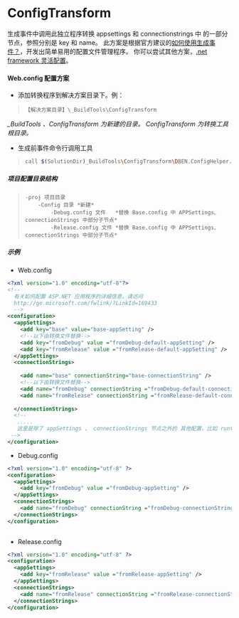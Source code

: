 # ConfigTransform
生成事件中调用此独立程序转换 appsettings 和 connectionstrings 中 的一部分 </add> 节点，参照分别是 key 和 name。
此方案是根据官方建议的[如何使用生成事件？](https://msdn.microsoft.com/zh-cn/library/ke5z92ks.aspx)，开发出简单易用的配置文件管理程序。
你可以尝试其他方案，[.net framework 灵活配置](https://www.cnblogs.com/zhuwansu/p/9262561.html)。

#### Web.config 配置方案

- 添加转换程序到解决方案目录下。例：

> ```
> 【解决方案目录】\_BuildTools\ConfigTransform
> ```

*_BuildTools 、ConfigTransform  为新建的目录。 ConfigTransform 为转换工具根目录。*

- 生成前事件命令行调用工具

> ```bash
> call $(SolutionDir)_BuildTools\ConfigTransform\DBEN.ConfigHelper.exe $(ConfigurationName) $(ProjectDir)Config\ $(ProjectDir)Web.config
> ```

##### 项目配置目录结构

> ```
> -proj 项目目录
>     -Config 目录 *新建*
>         -Debug.config 文件   *替换 Base.config 中 APPSettings、 connectionStrings 中部分子节点*
>         -Release.config 文件 *替换 Base.config 中 APPSettings、 connectionStrings 中部分子节点*
> ```

##### 示例

- Web.config 

```xml
<?xml version="1.0" encoding="utf-8"?>
<!--
  有关如何配置 ASP.NET 应用程序的详细信息，请访问
  http://go.microsoft.com/fwlink/?LinkId=169433
  -->
<configuration>
  <appSettings>
    <add key="base" value="base-appSetting" />
    <!--以下由转换文件替换-->
    <add key="fromDebug" value ="fromDebug-default-appSetting" />
    <add key="fromRelease" value ="fromRelease-default-appSetting" />
  </appSettings>
  <connectionStrings>
      
    <add name="base" connectionString="base-connectionString" />
    <!--以下由转换文件替换-->
    <add name="fromDebug" connectionString ="fromDebug-default-connectionString" />
    <add name="fromRelease" connectionString ="fromRelease-default-connectionString" />
 
  </connectionStrings>
  <!--
   ..... 
   这里是除了 appSettings 、 connectionStrings 节点之外的 其他配置，比如 runtime 节点.
 -->
</configuration>
```

- Debug.config

```xml
<?xml version="1.0" encoding="utf-8" ?>
<configuration>
  <appSettings>
    <add key="fromDebug" value ="fromDebug-appSetting" />
  </appSettings>
  <connectionStrings>
    <add name="fromDebug" connectionString ="fromDebug-connectionString" />
  </connectionStrings>
</configuration>
 
```

- Release.config

```xml
<?xml version="1.0" encoding="utf-8" ?>
<configuration>
  <appSettings>
    <add key="fromRelease" value ="fromRelease-appSetting" />
  </appSettings>
  <connectionStrings>
    <add name="fromRelease" connectionString ="fromRelease-connectionString" />
  </connectionStrings>
</configuration>
```
